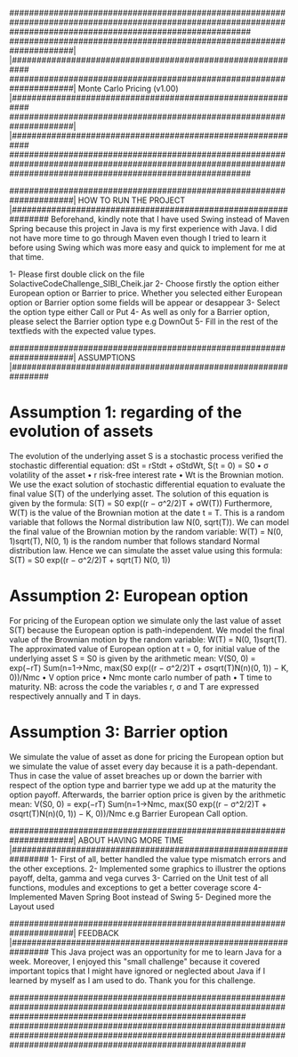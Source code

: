 #################################################################################################################################################################
#####################################################################|                              |############################################################
#####################################################################| Monte Carlo Pricing (v1.00)  |############################################################ 
#####################################################################|                              |############################################################
#################################################################################################################################################################

#####################################################################|  HOW TO RUN THE PROJECT  |################################################################
Beforehand, kindly note that I have used Swing instead of Maven Spring because this project in Java is my first experience with Java. I did not have more time to go 
through Maven even though I tried to learn it before using Swing which was more easy and quick to implement for me at that time.

1- Please first double click on the file SolactiveCodeChallenge_SIBI_Cheik.jar
2- Choose firstly the option either European option or Barrier to price. Whether you selected either European option or Barrier option some fields will be appear or 
desappear
3- Select the option type either Call or Put
4- As well as only for a Barrier option, please select the Barrier option type e.g DownOut
5- Fill in the rest of the textfieds with the expected value types.

#####################################################################|        ASSUMPTIONS       |################################################################
# Assumption 1: regarding of the evolution of assets
The evolution of the underlying asset S is a stochastic process verified the stochastic differential equation: dSt = rStdt + σStdWt, S(t = 0) = S0
• σ volatility of the asset
• r risk-free interest rate
• Wt is the Brownian motion.
We use the exact solution of stochastic differential equation to evaluate the final value S(T) of the underlying asset. The solution of this equation is given by the 
formula: S(T) = S0 exp((r − σ^2/2)T + σW(T))
Furthermore, W(T) is the value of the Brownian motion at the date t = T. This is a random variable that follows the Normal distribution law N(0, sqrt(T)). We can model 
the final value of the Brownian motion by the random variable: W(T) = N(0, 1)sqrt(T), N(0, 1) is the random number that follows standard Normal distribution law. 
Hence we can simulate the asset value using this formula: S(T) = S0 exp((r − σ^2/2)T + sqrt(T) N(0, 1))

# Assumption 2: European option
For pricing of the European option we simulate only the last value of asset S(T) because the European option is path-independent. We model the final value of the 
Brownian motion by the random variable: W(T) = N(0, 1)sqrt(T). The approximated value of European option at t = 0, for initial value of the underlying asset S = S0 
is given by the arithmetic mean: V(S0, 0) = exp(−rT) Sum(n=1->Nmc, max(S0 exp((r − σ^2/2)T + σsqrt(T)N(n)(0, 1)) − K, 0))/Nmc
• V option price
• Nmc monte carlo number of path
• T time to maturity.
NB: across the code the variables r, σ and T are expressed respectively annually and T in days.

# Assumption 3: Barrier option
We simulate the value of asset as done for pricing the European option but we simulate the value of asset every day because it is a path-dependant. Thus in case the value of asset breaches up or down the barrier with respect of the option type and barrier type we add up at the maturity the option payoff. Afterwards, the barrier option price is given 
by the arithmetic mean: V(S0, 0) = exp(−rT) Sum(n=1->Nmc, max(S0 exp((r − σ^2/2)T + σsqrt(T)N(n)(0, 1)) − K, 0))/Nmc e.g Barrier European Call option.

#####################################################################|  ABOUT HAVING MORE TIME  |################################################################
1- First of all, better handled the value type mismatch errors and the other exceptions.
2- Implemented some graphics to illustrer the options payoff, delta, gamma and vega curves
3- Carried on the Unit test of all functions, modules and exceptions to get a better coverage score
4- Implemented Maven Spring Boot instead of Swing
5- Degined more the Layout used

#####################################################################|         FEEDBACK        |################################################################
This Java project was an opportunity for me to learn Java for a week. Moreover, I enjoyed this "small challenge" because it covered important topics that I might have 
ignored or neglected about Java if I learned by myself as I am used to do.
Thank you for this challenge.

################################################################################################################################################################
################################################################################################################################################################
